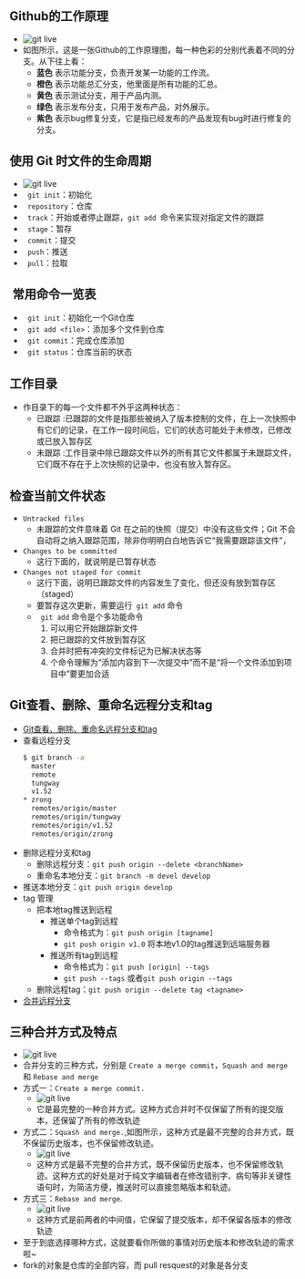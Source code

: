 ##  Github的工作原理
+  ![git live](https://github.com/Tinywan/github-study/blob/master/image/git-workflow-release.png)
+  如图所示，这是一张Github的工作原理图，每一种色彩的分别代表着不同的分支。从下往上看：
    +  **蓝色** 表示功能分支，负责开发某一功能的工作流。
    +  **橙色** 表示功能总汇分支，他里面是所有功能的汇总。
    +  **黄色** 表示测试分支，用于产品内测。
    +  **绿色** 表示发布分支，只用于发布产品，对外展示。
    +  **紫色** 表示bug修复分支，它是指已经发布的产品发现有bug时进行修复的分支。
##  使用 Git 时文件的生命周期
+  ![git live](https://github.com/Tinywan/github-study/blob/master/image/Figure2-1.png)
+   `git init`：初始化
+   `repository`：仓库
+   `track`：开始或者停止跟踪，`git add `命令来实现对指定文件的跟踪
+   `stage`：暂存
+   `commit`：提交
+   `push`：推送
+   `pull`：拉取
##  常用命令一览表
+   `git init`：初始化一个Git仓库
+   `git add <file>`：添加多个文件到仓库
+   `git commit`：完成仓库添加
+   `git status`：仓库当前的状态
##  工作目录
+   作目录下的每一个文件都不外乎这两种状态：
    +   已跟踪 :已跟踪的文件是指那些被纳入了版本控制的文件，在上一次快照中有它们的记录，在工作一段时间后，它们的状态可能处于未修改，已修改或已放入暂存区  
    +   未跟踪 :工作目录中除已跟踪文件以外的所有其它文件都属于未跟踪文件，它们既不存在于上次快照的记录中，也没有放入暂存区。  
##  检查当前文件状态
+   `Untracked files`
    +   未跟踪的文件意味着 Git 在之前的快照（提交）中没有这些文件；Git 不会自动将之纳入跟踪范围，除非你明明白白地告诉它“我需要跟踪该文件”，
+   `Changes to be committed`
    +   这行下面的，就说明是已暂存状态
+   `Changes not staged for commit`
    +   这行下面，说明已跟踪文件的内容发生了变化，但还没有放到暂存区（staged）
    +   要暂存这次更新，需要运行` git add` 命令
    +   ` git add` 命令是个多功能命令
        1.  可以用它开始跟踪新文件
        2.  把已跟踪的文件放到暂存区
        3.  合并时把有冲突的文件标记为已解决状态等
        4.  个命令理解为“添加内容到下一次提交中”而不是“将一个文件添加到项目中”要更加合适
    
##  Git查看、删除、重命名远程分支和tag
+   [Git查看、删除、重命名远程分支和tag](http://zengrong.net/post/1746.htm)
+   查看远程分支
    ```bash 
    $ git branch -a
      master
      remote
      tungway
      v1.52
    * zrong
      remotes/origin/master
      remotes/origin/tungway
      remotes/origin/v1.52
      remotes/origin/zrong
    ```
+   删除远程分支和tag
    +   删除远程分支：`git push origin --delete <branchName>`
    +   重命名本地分支：`git branch -m devel develop`
+   推送本地分支：`git push origin develop`    
+   tag 管理
    +   把本地tag推送到远程
        +   推送单个tag到远程 
            +   命令格式为：`git push origin [tagname]`
            +   `git push origin v1.0` 将本地v1.0的tag推送到远端服务器
        +   推送所有tag到远程 
            +   命令格式为：`git push [origin] --tags`
            +   `git push --tags` 或者`git push origin --tags`
    +   删除远程tag：`git push origin --delete tag <tagname>` 
+    [合并远程分支](http://www.tuicool.com/articles/JzAv6z)          
##  三种合并方式及特点
+   ![git live](https://github.com/Tinywan/github-study/blob/master/image/merge_method.png)    
+   合并分支的三种方式，分别是 `Create a merge commit`，`Squash and merge` 和 `Rebase and merge`
+   方式一：`Create a merge commit.`
    +   ![git live](https://github.com/Tinywan/github-study/blob/master/image/Create_merge_commit.jpg)
    +   它是最完整的一种合并方式。这种方式合并时不仅保留了所有的提交版本，还保留了所有的修改轨迹
+   方式二：`Squash and merge.`,如图所示，这种方式是最不完整的合并方式，既不保留历史版本，也不保留修改轨迹。
    +   ![git live](https://github.com/Tinywan/github-study/blob/master/image/Squash_and_merge.jpg)
    +   这种方式是最不完整的合并方式，既不保留历史版本，也不保留修改轨迹。这种方式的好处是对于纯文字编辑者在修改错别字、病句等非关键性语句时，为简洁方便，推送时可以直接忽略版本和轨迹。
+   方式三：`Rebase and merge`.
    +   ![git live](https://github.com/Tinywan/github-study/blob/master/image/Rebase_and_merge.jpg)
    +   这种方式是前两者的中间值，它保留了提交版本，却不保留各版本的修改轨迹
+   至于到底选择哪种方式，这就要看你所做的事情对历史版本和修改轨迹的需求啦~    
+   fork的对象是仓库的全部内容，而 pull resquest的对象是各分支    

